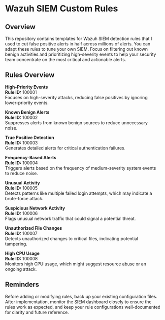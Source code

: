 # Wazuh SIEM Custom Rules

## Overview

This repository contains templates for Wazuh SIEM detection rules that I used to cut false positive alerts in half across millions of alerts. You can adapt these rules to tune your own SIEM. Focus on filtering out known benign activities and prioritizing high-severity events to help your security team concentrate on the most critical and actionable alerts.

## Rules Overview

**High-Priority Events**  
**Rule ID:** 100001  
Focuses on high-severity attacks, reducing false positives by ignoring lower-priority events.

**Known Benign Alerts**  
**Rule ID:** 100002  
Suppresses alerts from known benign sources to reduce unnecessary noise.

**True Positive Detection**  
**Rule ID:** 100003  
Generates detailed alerts for critical authentication failures.

**Frequency-Based Alerts**  
**Rule ID:** 100004  
Triggers alerts based on the frequency of medium-severity system events to reduce noise.

**Unusual Activity**  
**Rule ID:** 100005  
Detects patterns like multiple failed login attempts, which may indicate a brute-force attack.

**Suspicious Network Activity**  
**Rule ID:** 100006  
Flags unusual network traffic that could signal a potential threat.

**Unauthorized File Changes**  
**Rule ID:** 100007  
Detects unauthorized changes to critical files, indicating potential tampering.

**High CPU Usage**  
**Rule ID:** 100008  
Monitors high CPU usage, which might suggest resource abuse or an ongoing attack.

## Reminders

Before adding or modifying rules, back up your existing configuration files. After implementation, monitor the SIEM dashboard closely to ensure the rules work as expected, and keep your rule configurations well-documented for clarity and future reference.

